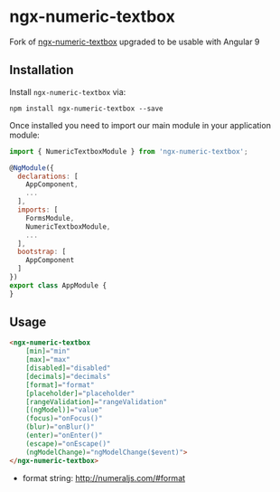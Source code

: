 # ngx-numeric-textbox

Fork of [ngx-numeric-textbox](https://github.com/leovo2708/ngx-numeric-textbox) upgraded to be usable with Angular 9

## Installation

Install `ngx-numeric-textbox` via:
```shell
npm install ngx-numeric-textbox --save
```
Once installed you need to import our main module in your application module:
```js
import { NumericTextboxModule } from 'ngx-numeric-textbox';

@NgModule({
  declarations: [
    AppComponent,
    ...
  ],
  imports: [
    FormsModule,
    NumericTextboxModule,
    ...
  ],  
  bootstrap: [
    AppComponent
  ]
})
export class AppModule {
}
```

## Usage

```html
<ngx-numeric-textbox
    [min]="min"
    [max]="max"
    [disabled]="disabled"
    [decimals]="decimals"
    [format]="format"
    [placeholder]="placeholder"
    [rangeValidation]="rangeValidation"
    [(ngModel)]="value"
    (focus)="onFocus()"
    (blur)="onBlur()"
    (enter)="onEnter()"
    (escape)="onEscape()"
    (ngModelChange)="ngModelChange($event)">
</ngx-numeric-textbox>
```

* format string: http://numeraljs.com/#format
